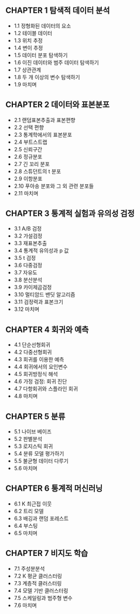 ## CHAPTER 1 탐색적 데이터 분석
* 1.1 정형화된 데이터의 요소
* 1.2 테이블 데이터
* 1.3 위치 추정
* 1.4 변이 추정
* 1.5 데이터 분포 탐색하기
* 1.6 이진 데이터와 범주 데이터 탐색하기
* 1.7 상관관계
* 1.8 두 개 이상의 변수 탐색하기
* 1.9 마치며

## CHAPTER 2 데이터와 표본분포
* 2.1 랜덤표본추출과 표본편향
* 2.2 선택 편향
* 2.3 통계학에서의 표본분포
* 2.4 부트스트랩
* 2.5 신뢰구간
* 2.6 정규분포
* 2.7 긴 꼬리 분포
* 2.8 스튜던트의 t 분포
* 2.9 이항분포
* 2.10 푸아송 분포와 그 외 관련 분포들
* 2.11 마치며

## CHAPTER 3 통계적 실험과 유의성 검정
* 3.1 A/B 검정
* 3.2 가설검정
* 3.3 재표본추출
* 3.4 통계적 유의성과 p 값
* 3.5 t 검정
* 3.6 다중검정
* 3.7 자유도
* 3.8 분산분석
* 3.9 카이제곱검정
* 3.10 멀티암드 밴딧 알고리즘
* 3.11 검정력과 표본크기
* 3.12 마치며

## CHAPTER 4 회귀와 예측
* 4.1 단순선형회귀
* 4.2 다중선형회귀
* 4.3 회귀를 이용한 예측
* 4.4 회귀에서의 요인변수
* 4.5 회귀방정식 해석
* 4.6 가정 검정: 회귀 진단
* 4.7 다항회귀와 스플라인 회귀
* 4.8 마치며

## CHAPTER 5 분류
* 5.1 나이브 베이즈
* 5.2 판별분석
* 5.3 로지스틱 회귀
* 5.4 분류 모델 평가하기
* 5.5 불균형 데이터 다루기
* 5.6 마치며

## CHAPTER 6 통계적 머신러닝
* 6.1 K 최근접 이웃
* 6.2 트리 모델
* 6.3 배깅과 랜덤 포레스트
* 6.4 부스팅
* 6.5 마치며

## CHAPTER 7 비지도 학습
* 7.1 주성분분석
* 7.2 K 평균 클러스터링
* 7.3 계층적 클러스터링
* 7.4 모델 기반 클러스터링
* 7.5 스케일링과 범주형 변수
* 7.6 마치며 